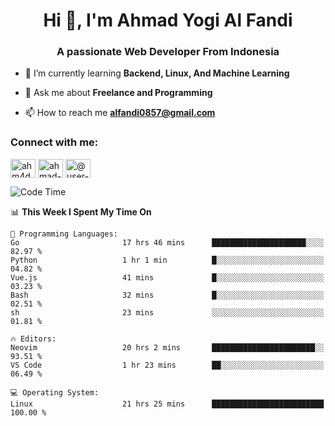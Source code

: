 <h1 align="center">Hi 👋, I'm Ahmad Yogi Al Fandi</h1>
<h3 align="center">A passionate Web Developer From Indonesia</h3>

- 🌱 I’m currently learning **Backend, Linux, And Machine Learning**

- 💬 Ask me about **Freelance and Programming**

- 📫 How to reach me **<alfandi0857@gmail.com>**

<h3 align="left">Connect with me:</h3>
<p align="left">
<a href="https://instagram.com/ahyalfan" target="blank"><img align="center" src="https://raw.githubusercontent.com/rahuldkjain/github-profile-readme-generator/master/src/images/icons/Social/instagram.svg" alt="ahm4d_alf" height="30" width="40" /></a>
  <a href="https://linkedin.com/in/ahmad-yogi-al-fandi" target="blank"><img align="center" src="https://raw.githubusercontent.com/rahuldkjain/github-profile-readme-generator/master/src/images/icons/Social/linked-in-alt.svg" alt="ahmad-yogi-al-fandi" height="30" width="40" /></a>
<a href="https://www.youtube.com/channel/UCLI1Dos-XvgatVk20PHrq2A" target="blank"><img align="center" src="https://raw.githubusercontent.com/rahuldkjain/github-profile-readme-generator/master/src/images/icons/Social/youtube.svg" alt="@user-et3bg8ny5g" height="30" width="40" /></a>
</p>

<!--START_SECTION:waka-->
![Code Time](http://img.shields.io/badge/Code%20Time-185%20hrs%2037%20mins-blue)

📊 **This Week I Spent My Time On** 

```text
💬 Programming Languages: 
Go                       17 hrs 46 mins      █████████████████████░░░░   82.97 % 
Python                   1 hr 1 min          █░░░░░░░░░░░░░░░░░░░░░░░░   04.82 % 
Vue.js                   41 mins             █░░░░░░░░░░░░░░░░░░░░░░░░   03.23 % 
Bash                     32 mins             █░░░░░░░░░░░░░░░░░░░░░░░░   02.51 % 
sh                       23 mins             ░░░░░░░░░░░░░░░░░░░░░░░░░   01.81 % 

🔥 Editors: 
Neovim                   20 hrs 2 mins       ███████████████████████░░   93.51 % 
VS Code                  1 hr 23 mins        ██░░░░░░░░░░░░░░░░░░░░░░░   06.49 % 

💻 Operating System: 
Linux                    21 hrs 25 mins      █████████████████████████   100.00 % 
```


<!--END_SECTION:waka-->
